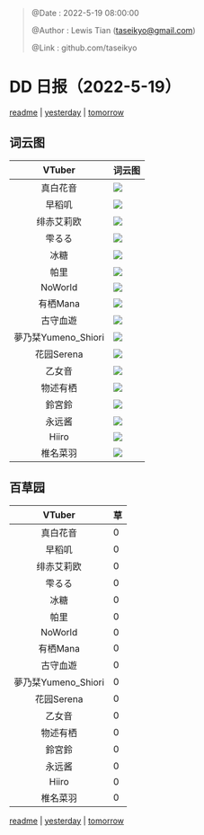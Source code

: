 > @Date    : 2022-5-19 08:00:00
>
> @Author  : Lewis Tian (taseikyo@gmail.com)
>
> @Link    : github.com/taseikyo

# DD 日报（2022-5-19）

[readme](../README.md) | [yesterday](2022-5-18.md) | [tomorrow](2022-5-20.md)

## 词云图

|VTuber|词云图|
|:-:|-|
|真白花音|![](../../images/daily/21402309_2022-5-19_purge_wordcloud.png)|
|早稻叽|![](../../images/daily/41682_2022-5-19_purge_wordcloud.png)|
|绯赤艾莉欧|![](../../images/daily/21396545_2022-5-19_purge_wordcloud.png)|
|雫るる|![](../../images/daily/21013446_2022-5-19_purge_wordcloud.png)|
|冰糖|![](../../images/daily/876396_2022-5-19_purge_wordcloud.png)|
|帕里|![](../../images/daily/4895312_2022-5-19_purge_wordcloud.png)|
|NoWorld|![](../../images/daily/21448649_2022-5-19_purge_wordcloud.png)|
|有栖Mana|![](../../images/daily/6542258_2022-5-19_purge_wordcloud.png)|
|古守血遊|![](../../images/daily/8725120_2022-5-19_purge_wordcloud.png)|
|夢乃栞Yumeno_Shiori|![](../../images/daily/14052636_2022-5-19_purge_wordcloud.png)|
|花园Serena|![](../../images/daily/14327465_2022-5-19_purge_wordcloud.png)|
|乙女音|![](../../images/daily/21320551_2022-5-19_purge_wordcloud.png)|
|物述有栖|![](../../images/daily/21449083_2022-5-19_purge_wordcloud.png)|
|鈴宮鈴|![](../../images/daily/21685677_2022-5-19_purge_wordcloud.png)|
|永远酱|![](../../images/daily/21701071_2022-5-19_purge_wordcloud.png)|
|Hiiro|![](../../images/daily/21919321_2022-5-19_purge_wordcloud.png)|
|椎名菜羽|![](../../images/daily/22347054_2022-5-19_purge_wordcloud.png)|

## 百草园

|VTuber|草|
|:-:|-|
|真白花音|0|
|早稻叽|0|
|绯赤艾莉欧|0|
|雫るる|0|
|冰糖|0|
|帕里|0|
|NoWorld|0|
|有栖Mana|0|
|古守血遊|0|
|夢乃栞Yumeno_Shiori|0|
|花园Serena|0|
|乙女音|0|
|物述有栖|0|
|鈴宮鈴|0|
|永远酱|0|
|Hiiro|0|
|椎名菜羽|0|

[readme](../README.md) | [yesterday](2022-5-18.md) | [tomorrow](2022-5-20.md)
